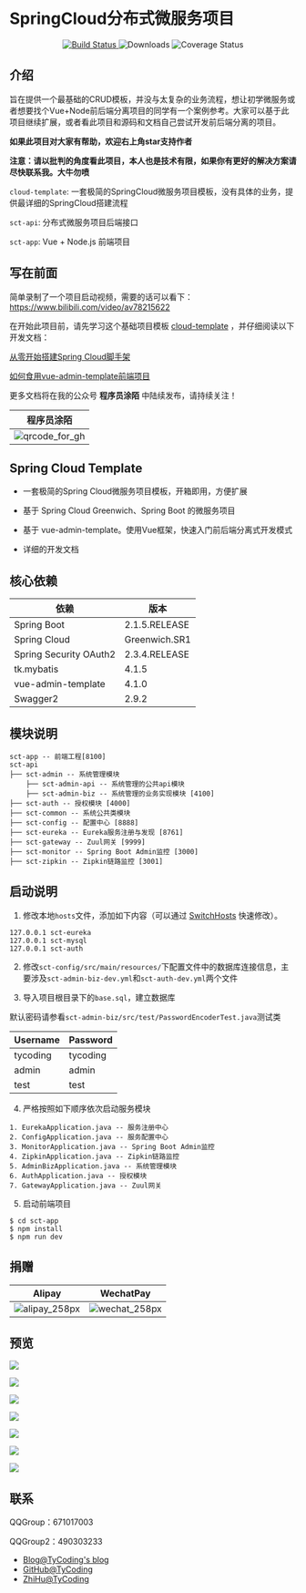 # SpringCloud分布式微服务项目

 <p align="center">
  <a href="https://github.com/TyCoding/cloud-template/" target="_blank">
    <img src="https://img.shields.io/badge/SpringCloudTemplate-分布式项目脚手架-green.svg" alt="Build Status">
  </a>
  <img src="https://img.shields.io/badge/Spring%20Boot-2.1.5.RELEASE-yellowgreen.svg" alt="Downloads">
  <img src="https://img.shields.io/badge/Spring%20Cloud-Greenwich.RELEASE-blue.svg" alt="Coverage Status">
 </p>

## 介绍

旨在提供一个最基础的CRUD模板，并没与太复杂的业务流程，想让初学微服务或者想要找个Vue+Node前后端分离项目的同学有一个案例参考。大家可以基于此项目继续扩展，或者看此项目和源码和文档自己尝试开发前后端分离的项目。

**如果此项目对大家有帮助，欢迎右上角star支持作者**

**注意：请以批判的角度看此项目，本人也是技术有限，如果你有更好的解决方案请尽快联系我。大牛勿喷**

`cloud-template`: 一套极简的SpringCloud微服务项目模板，没有具体的业务，提供最详细的SpringCloud搭建流程

`sct-api`: 分布式微服务项目后端接口

`sct-app`: Vue + Node.js 前端项目

## 写在前面

简单录制了一个项目启动视频，需要的话可以看下：https://www.bilibili.com/video/av78215622

在开始此项目前，请先学习这个基础项目模板 [cloud-template](https://github.com/TyCoding/cloud-template/tree/master/cloud-template) ，并仔细阅读以下开发文档：

[从零开始搭建Spring Cloud脚手架](https://www.tycoding.cn/2019/05/30/cloud/cloud-template-api/)

[如何食用vue-admin-template前端项目](https://www.tycoding.cn/2019/05/30/cloud/cloud-template-app/)

更多文档将在我的公众号 **程序员涂陌** 中陆续发布，请持续关注！

| 程序员涂陌                                                  |
| ----------------------------------------------------------- |
| ![qrcode_for_gh](http://cdn.tycoding.cn/20200610184737.jpg) |


## Spring Cloud Template

* 一套极简的Spring Cloud微服务项目模板，开箱即用，方便扩展

* 基于 Spring Cloud Greenwich、Spring Boot 的微服务项目

* 基于 vue-admin-template。使用Vue框架，快速入门前后端分离式开发模式

* 详细的开发文档

## 核心依赖

| 依赖 | 版本 |
| --- | --- |
| Spring Boot | 2.1.5.RELEASE |
| Spring Cloud | Greenwich.SR1 |
| Spring Security OAuth2 | 2.3.4.RELEASE |
| tk.mybatis | 4.1.5 |
| vue-admin-template | 4.1.0 |
| Swagger2 | 2.9.2 |

## 模块说明

```
sct-app -- 前端工程[8100]
sct-api 
├── sct-admin -- 系统管理模块
    ├── sct-admin-api -- 系统管理的公共api模块
    ├── sct-admin-biz -- 系统管理的业务实现模块 [4100]
├── sct-auth -- 授权模块 [4000]
├── sct-common -- 系统公共类模块
├── sct-config -- 配置中心 [8888]
├── sct-eureka -- Eureka服务注册与发现 [8761]
├── sct-gateway -- Zuul网关 [9999]
├── sct-monitor -- Spring Boot Admin监控 [3000]
├── sct-zipkin -- Zipkin链路监控 [3001]

```

## 启动说明

1. 修改本地`hosts`文件，添加如下内容（可以通过 [SwitchHosts](http://oldj.github.io/SwitchHosts/) 快速修改）。

```
127.0.0.1 sct-eureka
127.0.0.1 sct-mysql
127.0.0.1 sct-auth
```

2. 修改`sct-config/src/main/resources/`下配置文件中的数据库连接信息，主要涉及`sct-admin-biz-dev.yml`和`sct-auth-dev.yml`两个文件

3. 导入项目根目录下的`base.sql`，建立数据库

默认密码请参看`sct-admin-biz/src/test/PasswordEncoderTest.java`测试类

| Username | Password |
| --- | --- |
| tycoding | tycoding |
| admin | admin |
| test | test |

4. 严格按照如下顺序依次启动服务模块

```
1. EurekaApplication.java -- 服务注册中心
2. ConfigApplication.java -- 服务配置中心
3. MonitorApplication.java -- Spring Boot Admin监控
4. ZipkinApplication.java -- Zipkin链路监控
5. AdminBizApplication.java -- 系统管理模块
6. AuthApplication.java -- 授权模块
7. GatewayApplication.java -- Zuul网关
```

5. 启动前端项目

```shell
$ cd sct-app
$ npm install
$ npm run dev
```

## 捐赠

| Alipay                                                     | WechatPay                                                  |
| ---------------------------------------------------------- | ---------------------------------------------------------- |
| ![alipay_258px](http://cdn.tycoding.cn/20200610132929.png) | ![wechat_258px](http://cdn.tycoding.cn/20200610132940.png) |


## 预览

![](https://www.tycoding.cn/2019/05/30/cloud/cloud-template/2019052814147.png)

![](https://www.tycoding.cn/2019/05/30/cloud/cloud-template/2019052972549.png)

![](https://www.tycoding.cn/2019/05/30/cloud/cloud-template/2019052821354.png)

![](https://www.tycoding.cn/2019/05/30/cloud/cloud-template/2019052982515.png)

![](https://www.tycoding.cn/2019/05/30/cloud/cloud-template/2019052983430.png)

![](https://www.tycoding.cn/2019/05/30/cloud/cloud-template/2019052983452.png)

![](https://www.tycoding.cn/2019/05/30/cloud/cloud-template/2019052983458.png)

## 联系

QQGroup：671017003

QQGroup2：490303233

- [Blog@TyCoding's blog](http://www.tycoding.cn)
- [GitHub@TyCoding](https://github.com/TyCoding)
- [ZhiHu@TyCoding](https://www.zhihu.com/people/tomo-83-82/activities)
